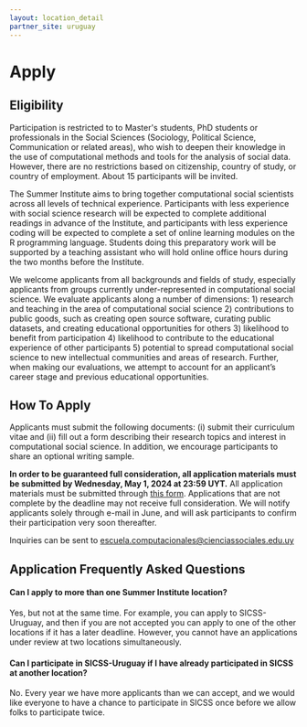 ```yaml
---
layout: location_detail
partner_site: uruguay
---
```


# Apply

## Eligibility

Participation is restricted to to Master's students, PhD students or professionals in the Social Sciences (Sociology, Political Science, Communication or related areas), who wish to deepen their knowledge in the use of computational methods and tools for the analysis of social data. However, there are no restrictions based on citizenship, country of study, or country of employment. About 15 participants will be invited.

The Summer Institute aims to bring together computational social scientists across all levels of technical experience. Participants with less experience with social science research will be expected to complete additional readings in advance of the Institute, and participants with less experience coding will be expected to complete a set of online learning modules on the R programming language. Students doing this preparatory work will be supported by a teaching assistant who will hold online office hours during the two months before the Institute.

We welcome applicants from all backgrounds and fields of study, especially applicants from groups currently under-represented in computational social science. We evaluate applicants along a number of dimensions: 1) research and teaching in the area of computational social science 2) contributions to public goods, such as creating open source software, curating public datasets, and creating educational opportunities for others 3) likelihood to benefit from participation 4) likelihood to contribute to the educational experience of other participants 5) potential to spread computational social science to new intellectual communities and areas of research. Further, when making our evaluations, we attempt to account for an applicant’s career stage and previous educational opportunities.

## How To Apply

Applicants must submit the following documents: (i) submit their curriculum vitae and (ii) fill out a form describing their research topics and interest in computational social science. In addition, we encourage participants to share an optional writing sample.

**In order to be guaranteed full consideration, all application materials must be submitted by Wednesday, May 1, 2024 at 23:59 UYT.** All application materials must be submitted through [this form](https://forms.gle/pcJXRLtWY96PY8eE7). Applications that are not complete by the deadline may not receive full consideration. We will notify applicants solely through e-mail in June, and will ask participants to confirm their participation very soon thereafter.

Inquiries can be sent to [escuela.computacionales@cienciassociales.edu.uy](escuela.computacionales@cienciassociales.edu.uy)

## Application Frequently Asked Questions

#### Can I apply to more than one Summer Institute location?

Yes, but not at the same time. For example, you can apply to SICSS-Uruguay, and then if you are not accepted you can apply to one of the other locations if it has a later deadline. However, you cannot have an applications under review at two locations simultaneously.

#### Can I participate in SICSS-Uruguay if I have already participated in SICSS at another location?

No. Every year we have more applicants than we can accept, and we would like everyone to have a chance to participate in SICSS once before we allow folks to participate twice.
